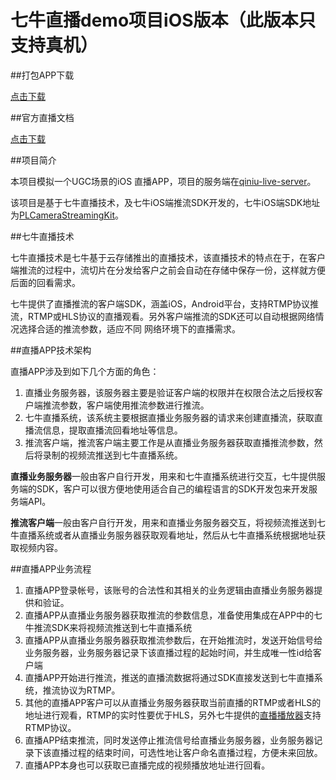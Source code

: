 # 七牛直播demo项目iOS版本（此版本只支持真机）




##打包APP下载

[点击下载](https://dn-devtools.qbox.me/QNPilePlayDemo-v1.1.1.html)

##官方直播文档

[点击下载](http://devtools.qiniu.com/pili-guide-v1.pdf)

##项目简介

本项目模拟一个UGC场景的iOS
直播APP，项目的服务端在[qiniu-live-server](https://github.com/qiniudemo/qiniu-live-server)。

该项目是基于七牛直播技术，及七牛iOS端推流SDK开发的，七牛iOS端SDK地址为[PLCameraStreamingKit](https://github.com/pili-engineering/PLCameraStreamingKit)。

##七牛直播技术

七牛直播技术是七牛基于云存储推出的直播技术，该直播技术的特点在于，在客户端推流的过程中，流切片在分发给客户之前会自动在存储中保存一份，这样就方便后面的回看需求。

七牛提供了直播推流的客户端SDK，涵盖iOS，Android平台，支持RTMP协议推流，RTMP或HLS协议的直播观看。另外客户端推流的SDK还可以自动根据网络情况选择合适的推流参数，适应不同
网络环境下的直播需求。

##直播APP技术架构

直播APP涉及到如下几个方面的角色：

1. 直播业务服务器，该服务器主要是验证客户端的权限并在权限合法之后授权客户端推流参数，客户端使用推流参数进行推流。
2. 七牛直播系统，该系统主要根据直播业务服务器的请求来创建直播流，获取直播流信息，提取直播流回看地址等信息。
3. 推流客户端，推流客户端主要工作是从直播业务服务器获取直播推流参数，然后将录制的视频流推送到七牛直播系统。

**直播业务服务器**一般由客户自行开发，用来和七牛直播系统进行交互，七牛提供服务端的SDK，客户可以很方便地使用适合自己的编程语言的SDK开发包来开发服务端API。

**推流客户端**一般由客户自行开发，用来和直播业务服务器交互，将视频流推送到七牛直播系统或者从直播业务服务器获取观看地址，然后从七牛直播系统根据地址获取视频内容。

##直播APP业务流程

1. 直播APP登录帐号，该账号的合法性和其相关的业务逻辑由直播业务服务器提供和验证。
2. 直播APP从直播业务服务器获取推流的参数信息，准备使用集成在APP中的七牛推流SDK来将视频流推送到七牛直播系统
3. 直播APP从直播业务服务器获取推流参数后，在开始推流时，发送开始信号给业务服务器，业务服务器记录下该直播过程的起始时间，并生成唯一性id给客户端
4. 直播APP开始进行推流，推送的直播流数据将通过SDK直接发送到七牛直播系统，推流协议为RTMP。
5. 其他的直播APP客户可以从直播业务服务器获取当前直播的RTMP或者HLS的地址进行观看，RTMP的实时性要优于HLS，另外七牛提供的[直播播放器](https://github.com/pili-engineering/PLPlayerKit)支持RTMP协议。
6. 直播APP结束推流，同时发送停止推流信号给直播业务服务器，业务服务器记录下该直播过程的结束时间，可选性地让客户命名直播过程，方便未来回放。
7. 直播APP本身也可以获取已直播完成的视频播放地址进行回看。
